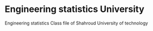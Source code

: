 # Engineering statistics University
 Engineering statistics Class file of Shahroud University of technology

